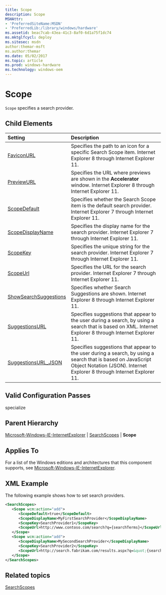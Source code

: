 ```yaml
---
title: Scope
description: Scope
MSHAttr:
- 'PreferredSiteName:MSDN'
- 'PreferredLib:/library/windows/hardware'
ms.assetid: beac7cab-43ea-41c3-8af0-6d1a75f1dc74
ms.mktglfcycl: deploy
ms.sitesec: msdn
author:themar-msft
ms.author:themar
ms.date: 05/02/2017
ms.topic: article
ms.prod: windows-hardware
ms.technology: windows-oem
---
```

# Scope

`Scope` specifies a search provider.

## Child Elements

| Setting                 | Description                                                                           |
|:------------------------|:--------------------------------------------------------------------------------------|
| [FaviconURL](microsoft-windows-ie-internetexplorer-searchscopes-scope-faviconurl.md) | Specifies the path to an icon for a specific Search Scope item. Internet Explorer 8 through Internet Explorer 11. |
| [PreviewURL](microsoft-windows-ie-internetexplorer-searchscopes-scope-previewurl.md) | Specifies the URL where previews are shown in the <strong>Accelerator</strong> window. Internet Explorer 8 through Internet Explorer 11. |
| [ScopeDefault](microsoft-windows-ie-internetexplorer-searchscopes-scope-scopedefault.md) | Specifies whether the Search Scope item is the default search provider. Internet Explorer 7 through Internet Explorer 11. |
| [ScopeDisplayName](microsoft-windows-ie-internetexplorer-searchscopes-scope-scopedisplayname.md) | Specifies the display name for the search provider. Internet Explorer 7 through Internet Explorer 11. |
| [ScopeKey](microsoft-windows-ie-internetexplorer-searchscopes-scope-scopekey.md) | Specifies the unique string for the search provider. Internet Explorer 7 through Internet Explorer 11. |
| [ScopeUrl](microsoft-windows-ie-internetexplorer-searchscopes-scope-scopeurl.md) | Specifies the URL for the search provider. Internet Explorer 7 through Internet Explorer 11. |
| [ShowSearchSuggestions](microsoft-windows-ie-internetexplorer-searchscopes-scope-showsearchsuggestions.md) | Specifies whether Search Suggestions are shown. Internet Explorer 8 through Internet Explorer 11. |
| [SuggestionsURL](microsoft-windows-ie-internetexplorer-searchscopes-scope-suggestionsurl.md) | Specifies suggestions that appear to the user during a search, by using a search that is based on XML. Internet Explorer 8 through Internet Explorer 11. |
| [SuggestionsURL_JSON](microsoft-windows-ie-internetexplorer-searchscopes-scope-suggestionsurl-json.md) | Specifies suggestions that appear to the user during a search, by using a search that is based on JavaScript Object Notation (JSON). Internet Explorer 8 through Internet Explorer 11. |

## Valid Configuration Passes

specialize

## Parent Hierarchy

[Microsoft-Windows-IE-InternetExplorer](microsoft-windows-ie-internetexplorer.md) | [SearchScopes](microsoft-windows-ie-internetexplorer-searchscopes.md) | **Scope**

## Applies To

For a list of the Windows editions and architectures that this component supports, see [Microsoft-Windows-IE-InternetExplorer](microsoft-windows-ie-internetexplorer.md).

## XML Example

The following example shows how to set search providers.

```XML
<SearchScopes>
   <Scope wcm:action="add">
      <ScopeDefault>true</ScopeDefault>
      <ScopeDisplayName>MyFirstSearchProvider</ScopeDisplayName>
      <ScopeKey>SearchProvider1</ScopeKey>
      <ScopeUrl>http://www.contoso.com/search?q={searchTerms}</ScopeUrl>
   </Scope>
   <Scope wcm:action="add">
      <ScopeDisplayName>MySecondSearchProvider</ScopeDisplayName>
      <ScopeKey>SearchProvider2</ScopeKey>
      <ScopeUrl>http://search.fabrikam.com/results.aspx?q=&quot;{searchTerms}&quot;</ScopeUrl>
   </Scope>
</SearchScopes>
```

## Related topics

[SearchScopes](microsoft-windows-ie-internetexplorer-searchscopes.md)
